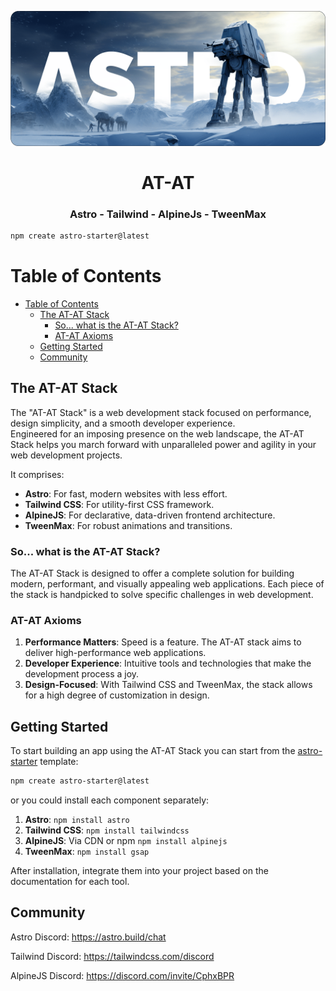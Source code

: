 
![AT-AT](.github/images/at-at.png)

<h1 align="center">AT-AT</h1>

<h3 align="center">Astro - Tailwind - AlpineJs - TweenMax</h3>

```bash
npm create astro-starter@latest
```


# Table of Contents
- [Table of Contents](#table-of-contents)
	- [The AT-AT Stack](#the-at-at-stack)
		- [So... what is the AT-AT Stack?](#so-what-is-the-at-at-stack)
		- [AT-AT Axioms](#at-at-axioms)
	- [Getting Started](#getting-started)
	- [Community](#community)

## The AT-AT Stack

The "AT-AT Stack" is a web development stack focused on performance, design simplicity, and a smooth developer experience.\
Engineered for an imposing presence on the web landscape, the AT-AT Stack helps you march forward with unparalleled power and agility in your web development projects.

It comprises:

- **Astro**: For fast, modern websites with less effort.
- **Tailwind CSS**: For utility-first CSS framework.
- **AlpineJS**: For declarative, data-driven frontend architecture.
- **TweenMax**: For robust animations and transitions.

### So... what is the AT-AT Stack?

The AT-AT Stack is designed to offer a complete solution for building modern, performant, and visually appealing web applications. Each piece of the stack is handpicked to solve specific challenges in web development.

### AT-AT Axioms

1. **Performance Matters**: Speed is a feature. The AT-AT stack aims to deliver high-performance web applications.
2. **Developer Experience**: Intuitive tools and technologies that make the development process a joy.
3. **Design-Focused**: With Tailwind CSS and TweenMax, the stack allows for a high degree of customization in design.

## Getting Started

To start building an app using the AT-AT Stack you can start from the [astro-starter](https://github.com/zankhq/astro-starter) template:

```bash
npm create astro-starter@latest
```

or you could install each component separately:

1. **Astro**: `npm install astro`
2. **Tailwind CSS**: `npm install tailwindcss`
3. **AlpineJS**: Via CDN or npm `npm install alpinejs`
4. **TweenMax**: `npm install gsap`

After installation, integrate them into your project based on the documentation for each tool.

## Community

Astro Discord: https://astro.build/chat

Tailwind Discord: https://tailwindcss.com/discord

AlpineJS Discord: https://discord.com/invite/CphxBPR

